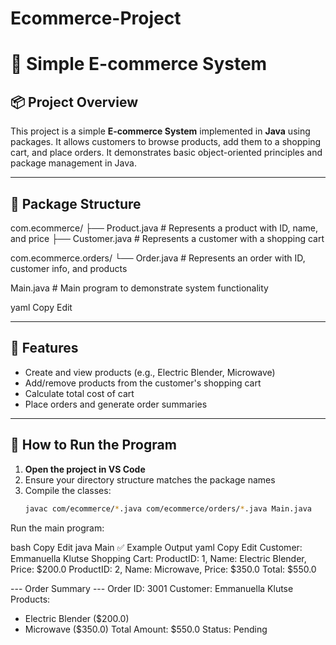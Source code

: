 # Ecommerce-Project
# 🛒 Simple E-commerce System

## 📦 Project Overview
This project is a simple **E-commerce System** implemented in **Java** using packages. It allows customers to browse products, add them to a shopping cart, and place orders. It demonstrates basic object-oriented principles and package management in Java.

---

## 🧱 Package Structure

com.ecommerce/ ├── Product.java # Represents a product with ID, name, and price ├── Customer.java # Represents a customer with a shopping cart

com.ecommerce.orders/ └── Order.java # Represents an order with ID, customer info, and products

Main.java # Main program to demonstrate system functionality

yaml
Copy
Edit

---

## 🎯 Features
- Create and view products (e.g., Electric Blender, Microwave)
- Add/remove products from the customer's shopping cart
- Calculate total cost of cart
- Place orders and generate order summaries

---

## 🚀 How to Run the Program

1. **Open the project in VS Code**
2. Ensure your directory structure matches the package names
3. Compile the classes:
   ```bash
   javac com/ecommerce/*.java com/ecommerce/orders/*.java Main.java
Run the main program:

bash
Copy
Edit
java Main
✅ Example Output
yaml
Copy
Edit
Customer: Emmanuella Klutse
Shopping Cart:
ProductID: 1, Name: Electric Blender, Price: $200.0
ProductID: 2, Name: Microwave, Price: $350.0
Total: $550.0

--- Order Summary ---
Order ID: 3001
Customer: Emmanuella Klutse
Products:
  - Electric Blender ($200.0)
  - Microwave ($350.0)
Total Amount: $550.0
Status: Pending

